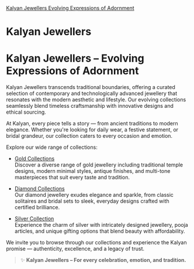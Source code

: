 





<div class="sidebar">
  <a href="#kalyan-jewellers-evolving-expressions-of-adornment">Kalyan Jewellers Evolving Expressions of Adornment</a>
  
</div>

# **Kalyan Jewellers**

# **Kalyan Jewellers – Evolving Expressions of Adornment**

Kalyan Jewellers transcends traditional boundaries, offering a curated selection of contemporary and technologically advanced jewellery that resonates with the modern aesthetic and lifestyle. Our evolving collections seamlessly blend timeless craftsmanship with innovative designs and ethical sourcing.

At Kalyan, every piece tells a story — from ancient traditions to modern elegance. Whether you're looking for daily wear, a festive statement, or bridal grandeur, our collection caters to every occasion and emotion.

Explore our wide range of collections:

- [Gold Collections](gold.md)
<br>Discover a diverse range of gold jewellery including traditional temple designs, modern minimal  styles, antique finishes, and multi-tone masterpieces that suit every taste and tradition.

- [Diamond Collections](diamond.md)
<br>Our diamond jewellery exudes elegance and sparkle, from classic solitaires and bridal sets to sleek, everyday designs crafted with certified brilliance.

- [Silver Collection](silver.md) 
<br>Experience the charm of silver with intricately designed jewellery, pooja articles, and unique gifting options that blend beauty with affordability.

We invite you to browse through our collections and experience the Kalyan promise — authenticity, excellence, and a legacy of trust.

> ✨ **Kalyan Jewellers – For every celebration, emotion, and tradition.**




<style>
/* Slide and highlight heading on hover */
h1:hover,
h2:hover,
h3:hover,
h4:hover,
h5:hover,
h6:hover {
  transform: translateX(4px); /* Slide effect */
  
  transition: all 0.3s ease-in-out;
  cursor: pointer;
  padding-inline: 4px;
  border-radius: 4px;
}
</style>

